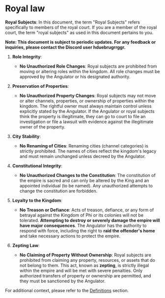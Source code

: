 # Royal law
**Royal Subjects**: In this document, the term "Royal Subjects" refers specifically to members of the royal court. If you are a member of the royal court, the term "royal subjects" as used in this document pertains to you.

**Note: This document is subject to periodic updates. For any feedback or inquiries, please contact the Discord user hduebrugrrggr.**

1. **Role Integrity**:  
   - **No Unauthorized Role Changes**: Royal subjects are prohibited from moving or altering roles within the kingdom. All role changes must be approved by the Angulator or his designated authority.

2. **Preservation of Properties**:  
   - **No Unauthorized Property Changes**: Royal subjects may not move or alter channels, properties, or ownership of properties within the kingdom. The rightful owner must always maintain control unless explicitly stated by the Angulator. If the Angulator or royal subjects think the property is illegitimate, they can go to court to file an investigation or file a lawsuit with evidence against the illegitimate owner of the property.

3. **City Stability**:  
   - **No Renaming of Cities**: Renaming cities (channel categories) is strictly prohibited. The names of cities reflect the kingdom's legacy and must remain unchanged unless decreed by the Angulator.

4. **Constitutional Integrity**:
   - **No Unauthorized Changes to the Constitution**: The constitution of the empire is sacred and can only be altered by the King and an appointed individual (to be named). Any unauthorized attempts to change the constitution are forbidden.

5. **Loyalty to the Kingdom**:  
   - **No Treason or Defiance**: Acts of treason, defiance, or any form of betrayal against the Kingdom of Phi or its colonies will not be tolerated. **Attempting to destroy or severely damage the empire will have major consequences**. The Angulator has the authority to respond with force, including the right to **raid the offender's home** and take necessary actions to protect the empire.

6. **Zepting Law**:  
   - **No Claiming of Property Without Ownership**: Royal subjects are prohibited from claiming any property, resources, or assets that do not belong to them. This act, known as **zepting**, is strictly illegal within the empire and will be met with severe penalties. Only authorized transfers of property or ownership are permitted, and they must be sanctioned by the Angulator.
  
For additional context, please refer to the [Definitions](./laws/definitions) section.
